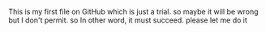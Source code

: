 This is my first file on GitHub which is just a trial.
so maybe it will be wrong
but I don't permit. so In other word, it must succeed.
please let me do it
